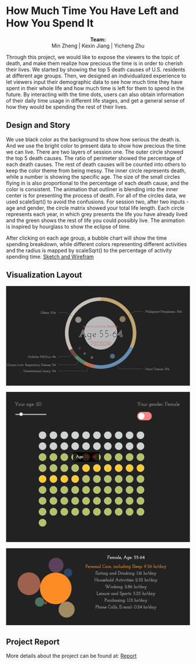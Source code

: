 # How Much Time You Have Left and How You Spend It
<p align="center">
  <b>Team:</b><br>
  <a>Min Zheng</a> |
  <a>Kexin Jiang</a> |
  <a>Yicheng Zhu</a>
</p>

Through this project, we would like to expose the viewers to the topic of death, and make them realize how precious the time is in order to cherish their lives. We started by showing the top 5 death causes of U.S. residents at different age groups. Then, we designed an individualized experience to let viewers input their demographic data to see how much time they have spent in their whole life and how much time is left for them to spend in the future. By interacting with the time dots, users can also obtain information of their daily time usage in different life stages, and get a general sense of how they would be spending the rest of their lives.


 ##  Design and Story
We use black color as the background to show how serious the death is. And we use the bright color to present data to show how precious the time we can live.
There are two layers of session one. The outer circle showed the top 5 death causes. The ratio of perimeter showed the percentage of each death causes. The rest of death causes will be counted into others to keep the color theme from being messy. The inner circle represents death, while a number is showing the specific age. The size of the small circles flying in is also proportional to the percentage of each death cause, and the color is consistent. The animation that outliner is blending into the inner center is for presenting the process of death. For all of the circles data, we used scaleSqrt() to avoid the confusions.
For session two, after two inputs - age and gender, the circle matrix showed your total life length. Each circle represents each year, in which grey presents the life you have already lived and the green shows the rest of life you could possibly live. The animation is inspired by hourglass to show the eclipse of time.
  
After clicking on each age group, a bubble chart will show the time spending breakdown, while different colors representing different activities and the radius is mapped by scaleSqrt() to the percentage of activity spending time.
[Sketch and Wirefram](img/sketch.PNG)

 ##  Visualization Layout

  ![](img/layout1.png)

  ![](img/layout2.png)

  ![](img/layout3.png)

 ##  Project Report
 More details about the project can be found at:
 [Report](report.pdf)



